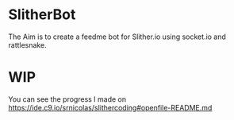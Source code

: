 # SlitherBot
The Aim is to create a feedme bot for Slither.io using socket.io and rattlesnake.
# WIP
You can see the progress I made on https://ide.c9.io/srnicolas/slithercoding#openfile-README.md

